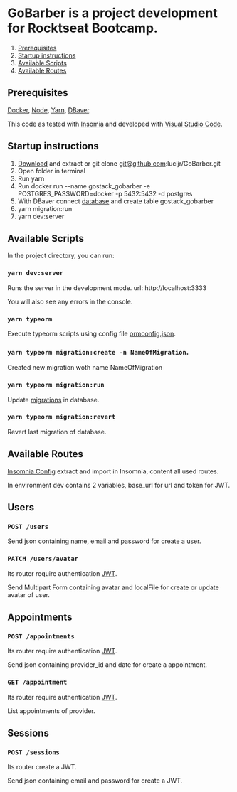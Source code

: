# GoBarber is a project development for Rocktseat Bootcamp.

  1. [Prerequisites](https://github.com/lucijr/GoBarber/blob/main/README.md#prerequisites)
  2. [Startup instructions](https://github.com/lucijr/GoBarber/blob/main/README.md#startup-instructions)
  3. [Available Scripts](https://github.com/lucijr/GoBarber/blob/main/README.md#available-scripts)
  4. [Available Routes](https://github.com/lucijr/GoBarber/blob/main/README.md#available-routes)

## Prerequisites

  [Docker](https://docs.docker.com/engine/install/), [Node](https://nodejs.org/en/download/), [Yarn](https://classic.yarnpkg.com/en/docs/install), [DBaver](https://dbeaver.io/download/).

  This code as tested with [Insomia](https://insomnia.rest/download/core/?) and developed with [Visual Studio Code](https://code.visualstudio.com/download).

## Startup instructions

  1. [Download](https://github.com/lucijr/GoBarber/archive/main.zip) and extract or git clone git@github.com:lucijr/GoBarber.git
  2. Open folder in terminal
  3. Run yarn
  4. Run docker run --name gostack_gobarber -e POSTGRES_PASSWORD=docker -p 5432:5432 -d postgres
  5. With DBaver connect [database](https://github.com/lucijr/GoBarber/blob/main/ormconfig.json) and create table gostack_gobarber
  6. yarn migration:run
  7. yarn dev:server

## Available Scripts

  In the project directory, you can run:

### `yarn dev:server`

  Runs the server in the development mode.
  url: http://localhost:3333

  You will also see any errors in the console.

### `yarn typeorm`

  Execute typeorm scripts using config file [ormconfig.json](https://github.com/lucijr/GoBarber/blob/main/ormconfig.json).

### `yarn typeorm migration:create -n NameOfMigration`.

  Created new migration woth name NameOfMigration

### `yarn typeorm migration:run`

  Update [migrations]((https://github.com/lucijr/GoBarber/tree/main/src/database/migrations)) in database.

### `yarn typeorm migration:revert`

  Revert last migration of database.

## Available Routes

  [Insomnia Config](https://github.com/lucijr/GoBarber/archive/Insomnia.zip) extract and import in Insomnia, content all used routes.

  In environment dev contains 2 variables, base_url for url and token for JWT.

## Users

### `POST /users`

  Send json containing name, email and password for create a user.

### `PATCH /users/avatar`

  Its router require authentication [JWT](https://github.com/lucijr/GoBarber/blob/main/README.md#post-sessions).

  Send Multipart Form containing avatar and localFile for create or update avatar of user.

## Appointments

### `POST /appointments`

  Its router require authentication [JWT](https://github.com/lucijr/GoBarber/blob/main/README.md#post-sessions).

  Send json containing provider_id and date for create a appointment.

### `GET /appointment`

  Its router require authentication [JWT](https://github.com/lucijr/GoBarber/blob/main/README.md#post-sessions).

  List appointments of provider.

## Sessions

### `POST /sessions`

  Its router create a JWT.

  Send json containing email and password for create a JWT.
